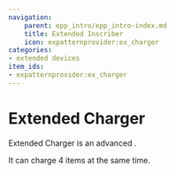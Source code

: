 ```yaml
---
navigation:
    parent: epp_intro/epp_intro-index.md
    title: Extended Inscriber
    icon: expatternprovider:ex_charger
categories:
- extended devices
item_ids:
- expatternprovider:ex_charger
---
```


# Extended Charger

<Row gap="20">
<BlockImage id="expatternprovider:ex_charger" scale="8"></BlockImage>
</Row>

Extended Charger is an advanced <ItemLink id="ae2:charger" />.

It can charge 4 items at the same time.
